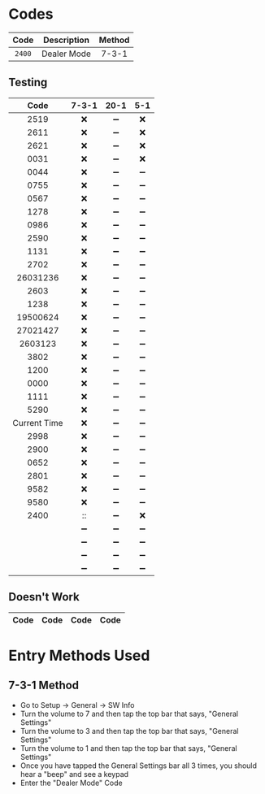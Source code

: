 # Codes
| Code | Description | Method |
| :---: | :---: | :---: |
| `2400` | Dealer Mode | 7-3-1 |

## Testing
| Code | 7-3-1 | 20-1 | 5-1 |
| :---: | :---: | :---: | :---: |
| 2519 | :x: | :heavy_minus_sign: | :x: |
| 2611 | :x: | :heavy_minus_sign: | :x: |
| 2621 | :x: | :heavy_minus_sign: | :x: |
| 0031 | :x: | :heavy_minus_sign: | :x: |
| 0044 | :x: | :heavy_minus_sign: | :heavy_minus_sign: |
| 0755 | :x: | :heavy_minus_sign: | :heavy_minus_sign: |
| 0567 | :x: | :heavy_minus_sign: | :heavy_minus_sign: |
| 1278 | :x: | :heavy_minus_sign: | :heavy_minus_sign: |
| 0986 | :x: | :heavy_minus_sign: | :heavy_minus_sign: |
| 2590 | :x: | :heavy_minus_sign: | :heavy_minus_sign: |
| 1131 | :x: | :heavy_minus_sign: | :heavy_minus_sign: |
| 2702 | :x: | :heavy_minus_sign: | :heavy_minus_sign: |
| 26031236 | :x: | :heavy_minus_sign: | :heavy_minus_sign: |
| 2603 | :x: | :heavy_minus_sign: | :heavy_minus_sign: |
| 1238 | :x: | :heavy_minus_sign: | :heavy_minus_sign: |
| 19500624 | :x: | :heavy_minus_sign: | :heavy_minus_sign: |
| 27021427 | :x: | :heavy_minus_sign: | :heavy_minus_sign: |
| 2603123 | :x: | :heavy_minus_sign: | :heavy_minus_sign: |
| 3802 | :x: | :heavy_minus_sign: | :heavy_minus_sign: |
| 1200 | :x: | :heavy_minus_sign: | :heavy_minus_sign: |
| 0000 | :x: | :heavy_minus_sign: | :heavy_minus_sign: |
| 1111 | :x: | :heavy_minus_sign: | :heavy_minus_sign: |
| 5290 | :x: | :heavy_minus_sign: | :heavy_minus_sign: |
| Current Time | :x: | :heavy_minus_sign: | :heavy_minus_sign: |
| 2998 | :x: | :heavy_minus_sign: | :heavy_minus_sign: |
| 2900 | :x: | :heavy_minus_sign: | :heavy_minus_sign: |
| 0652 | :x: | :heavy_minus_sign: | :heavy_minus_sign: |
| 2801 | :x: | :heavy_minus_sign: | :heavy_minus_sign: |
| 9582 | :x: | :heavy_minus_sign: | :heavy_minus_sign: |
| 9580 | :x: | :heavy_minus_sign: | :heavy_minus_sign: |
| 2400 | :: | :heavy_minus_sign: | :x: |
|  | :heavy_minus_sign: | :heavy_minus_sign: | :heavy_minus_sign: |
|  | :heavy_minus_sign: | :heavy_minus_sign: | :heavy_minus_sign: |
|  | :heavy_minus_sign: | :heavy_minus_sign: | :heavy_minus_sign: |
|  | :heavy_minus_sign: | :heavy_minus_sign: | :heavy_minus_sign: |

## Doesn't Work
| Code | Code | Code | Code |
| :---: | :---: | :---: | :---: |

# Entry Methods Used
## 7-3-1 Method
* Go to Setup -> General -> SW Info
* Turn the volume to 7 and then tap the top bar that says, "General Settings"
* Turn the volume to 3 and then tap the top bar that says, "General Settings"
* Turn the volume to 1 and then tap the top bar that says, "General Settings"
* Once you have tapped the General Settings bar all 3 times, you should hear a "beep" and see a keypad
* Enter the "Dealer Mode" Code
